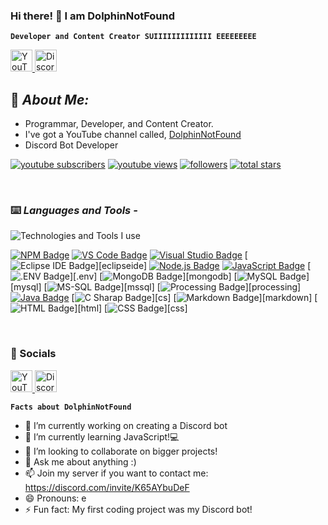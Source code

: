 ### Hi there! 👋 I am DolphinNotFound

**`Developer and Content Creator SUIIIIIIIIIIIII EEEEEEEEE`**

<div>
  <a href="https://www.youtube.com/@DolphinNotFound" target="_blank">
    <img src="https://img.shields.io/static/v1?message=Youtube&logo=youtube&label=&color=FF0000&logoColor=white&labelColor=&style=for-the-badge" height="35" alt="YouTube"  />
  </a>
  <a href="https://discord.com/invite/K65AYbuDeF" target="_blank">
    <img src="https://img.shields.io/static/v1?message=Discord&logo=discord&label=&color=7289DA&logoColor=white&labelColor=&style=for-the-badge" height="35" alt="Discord"  />
  </a>

## 📖 **_About Me:_**

- Programmar, Developer, and Content Creator.
- I've got a YouTube channel called, [DolphinNotFound](https://www.youtube.com/@DolphinNotFound)
- Discord Bot Developer

<p align="left">
      <a href="https://www.youtube.com/@DolphinNotFound">
         <img alt="youtube subscribers" title="Subscribe" src="https://custom-icon-badges.demolab.com/youtube/channel/subscribers/UCz9RBZbD1JqTGUvs0GPUtrQ?color=%23E05D44&label=SUBSCRIBE&logo=video&logoColor=white&style=for-the-badge&labelColor=CE4630"/></a> 
      <a href="https://www.youtube.com/@DolphinNotFound/videos">
         <img alt="youtube views" title="YouTube Views" src="https://custom-icon-badges.demolab.com/youtube/channel/views/UCz9RBZbD1JqTGUvs0GPUtrQ?color=%23E1AD0E&logo=eye&logoColor=white&style=for-the-badge&labelColor=C79600"/></a> 
      <a href="https://github.com/DolphinNotFound">
         <img alt="followers" title="Follow me" src="https://custom-icon-badges.demolab.com/github/followers/notunderctrl?color=236ad3&labelColor=1155ba&style=for-the-badge&logo=person-add&label=Follow&logoColor=white"/></a>
      <a href="https://github.com/DolphinNotFound?tab=repositories">
         <img alt="total stars" title="Total stars on GitHub" src="https://custom-icon-badges.demolab.com/github/stars/notunderctrl?color=55960c&style=for-the-badge&labelColor=488207&logo=star"/></a>
</p>

<br />

[youtube]: https://www.youtube.com/@DolphinNotFound
[javascript]: https://www.javascript.com
[nodejs]: https://nodejs.org
[java]: https://www.java.com
[npm]: https://www.npmjs.com
[vscode]: https://code.visualstudio.com
[vs]: https://visualstudio.microsoft.com/
[discord]: https://discord.com/invite/K65AYbuDeF

### ⌨️ **_Languages and Tools -_**

<div>
  <img src="https://skillicons.dev/icons?i=discord,vscode,html,css,scss,js,nodejs,express,postman,mongodb,git,github,react,next,ts,tailwind,cloudflare,vercel&perline=9" alt="Technologies and Tools I use" />
</div>

[![NPM Badge](https://img.shields.io/badge/-NPM-0D1117?logo=npm)][npm]
[![VS Code Badge](https://img.shields.io/badge/-Visual_Studio_Code-0D1117?logo=visual-studio-code&logoColor=007ACC)][vscode]
[![Visual Studio Badge](https://img.shields.io/badge/-Visual_Studio-0D1117?logo=visual-studio&logoColor=007ACC)][vs]
[![Eclipse IDE Badge](https://img.shields.io/badge/-Eclipse_IDE-0D1117?logo=eclipse-ide&logoColor=007ACC)][eclipseide]
[![Node.js Badge](https://img.shields.io/badge/-Node.js-0D1117?logo=node.js)][nodejs]
[![JavaScript Badge](https://img.shields.io/badge/-JavaScript-0D1117?logo=javascript)][javascript]
[![.ENV Badge](https://img.shields.io/badge/-dotenv-0D1117?logo=.env)][.env]
[![MongoDB Badge](https://img.shields.io/badge/-MongoDB-0D1117?logo=mongodb)][mongodb]
[![MySQL Badge](https://img.shields.io/badge/-MySQL-0D1117?logo=mysql)][mysql]
[![MS-SQL Badge](https://img.shields.io/badge/-SQL_Server-0D1117?logo=microsoftsqlserver)][mssql]
[![Processing Badge](https://img.shields.io/badge/-Processing-0D1117?logo=processing-foundation&logoColor=006699)][processing]
[![Java Badge](https://img.shields.io/badge/-Java-0D1117?logo=java&logoColor=007396)][java]
[![C Sharap Badge](https://img.shields.io/badge/-C_Sharp-0D1117?logo=csharp&logoColor=239120)][cs]
[![Markdown Badge](https://img.shields.io/badge/-Markdown-0D1117?logo=markdown)][markdown]
[![HTML Badge](https://img.shields.io/badge/-HTML-0D1117?logo=html5)][html]
[![CSS Badge](https://img.shields.io/badge/-CSS-0D1117?logo=css3&logoColor=1572B6)][css]

<br />

### 💬 Socials

<div>
  <a href="https://www.youtube.com/@DolphinNotFound" target="_blank">
    <img src="https://img.shields.io/static/v1?message=Youtube&logo=youtube&label=&color=FF0000&logoColor=white&labelColor=&style=for-the-badge" height="35" alt="YouTube"  />
  </a>
  <a href="https://discord.com/invite/K65AYbuDeF" target="_blank">
    <img src="https://img.shields.io/static/v1?message=Discord&logo=discord&label=&color=7289DA&logoColor=white&labelColor=&style=for-the-badge" height="35" alt="Discord"  />
  </a>

**`Facts about DolphinNotFound`**

- 🔭 I’m currently working on creating a Discord bot
- 🌱 I’m currently learning JavaScript!💻
- 👯 I’m looking to collaborate on bigger projects!
- 💬 Ask me about anything :) 
- 📫 Join my server if you want to contact me: https://discord.com/invite/K65AYbuDeF
- 😄 Pronouns: e
- ⚡ Fun fact: My first coding project was my Discord bot!
